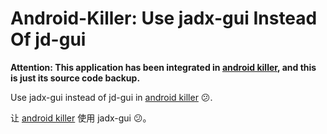 # Android-Killer: Use jadx-gui Instead Of jd-gui

**Attention: This application has been integrated in [android killer](https://github.com/Waoap/android-killer), and this is just its source code backup.**

Use jadx-gui instead of jd-gui in [android killer](https://github.com/Waoap/android-killer) 😕.

让 [android killer](https://github.com/Waoap/android-killer) 使用 jadx-gui 😕。
